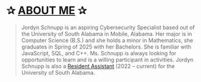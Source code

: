 # **✰ <ins>ABOUT ME</ins> ✰**
>Jordyn Schnupp is an aspiring Cybersecurity Specialist based out of the University of South Alabama in Mobile, Alabama. Her major is in Computer Science (B.S.) and she holds a minor in Mathematics, she graduates in Spring of 2025 with her Bachelors. She is familiar with JavaScript, SQL, and C++. Ms. Schnupp is always looking for opportunities to learn and is a willing participant in activities. Jordyn Schnupp is also a [Resident Assistant]( https://www.southalabama.edu/departments/housing/meetra.html#collapse55) (2022 – current) for the University of South Alabama. 
